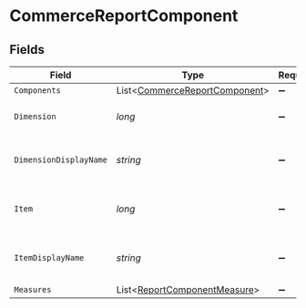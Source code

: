 # CommerceReportComponent


## Fields

| Field                                                                           | Type                                                                            | Required                                                                        | Description                                                                     |
| ------------------------------------------------------------------------------- | ------------------------------------------------------------------------------- | ------------------------------------------------------------------------------- | ------------------------------------------------------------------------------- |
| `Components`                                                                    | List<[CommerceReportComponent](../../Models/Shared/CommerceReportComponent.md)> | :heavy_minus_sign:                                                              | N/A                                                                             |
| `Dimension`                                                                     | *long*                                                                          | :heavy_minus_sign:                                                              | The component's dimension.                                                      |
| `DimensionDisplayName`                                                          | *string*                                                                        | :heavy_minus_sign:                                                              | The component's display name.                                                   |
| `Item`                                                                          | *long*                                                                          | :heavy_minus_sign:                                                              | The component's item number.                                                    |
| `ItemDisplayName`                                                               | *string*                                                                        | :heavy_minus_sign:                                                              | The component's item display name.                                              |
| `Measures`                                                                      | List<[ReportComponentMeasure](../../Models/Shared/ReportComponentMeasure.md)>   | :heavy_minus_sign:                                                              | N/A                                                                             |